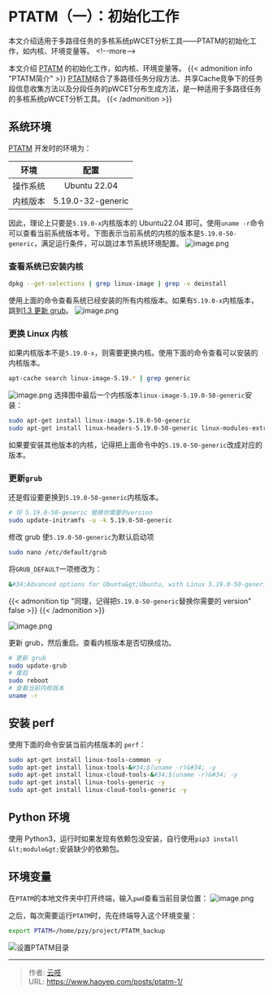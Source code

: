 # PTATM（一）：初始化工作

本文介绍适用于多路径任务的多核系统pWCET分析工具——PTATM的初始化工作，如内核、环境变量等。
&lt;!--more--&gt;

本文介绍 [PTATM](https://github.com/panzhenyu/PTATM) 的初始化工作，如内核、环境变量等。
{{&lt; admonition info &#34;PTATM简介&#34; &gt;}}
[PTATM](https://github.com/panzhenyu/PTATM)结合了多路径任务分段方法、共享Cache竞争下的任务段信息收集方法以及分段任务的pWCET分布生成方法，是一种适用于多路径任务的多核系统pWCET分析工具。
{{&lt; /admonition &gt;}}

## 系统环境
[PTATM](https://github.com/panzhenyu/PTATM) 开发时的环境为：

| 环境 | 配置 |
| :----: | :----: |
| 操作系统 | Ubuntu 22.04 |
| 内核版本 | 5.19.0-32-generic |

因此，理论上只要是`5.19.0-x`内核版本的 Ubuntu22.04 即可。使用`uname -r`命令可以查看当前系统版本号。下图表示当前系统的内核的版本是`5.19.0-50-generic`，满足运行条件，可以跳过本节系统环境配置。
![image.png](https://cdn.haoyep.com/gh/leegical/Blog_img/md_img202311181922930.png)
### 查看系统已安装内核
```bash
dpkg --get-selections | grep linux-image | grep -v deinstall
```
使用上面的命令查看系统已经安装的所有内核版本。如果有`5.19.0-x`内核版本，跳到[1.3 更新 grub](#13-更新grub)。
![image.png](https://cdn.haoyep.com/gh/leegical/Blog_img/md_img202311181930258.png)
### 更换 Linux 内核
如果内核版本不是`5.19.0-x`，则需要更换内核。使用下面的命令查看可以安装的内核版本。
```bash
apt-cache search linux-image-5.19.* | grep generic
```

![image.png](https://cdn.haoyep.com/gh/leegical/Blog_img/md_img202311181942023.png)
选择图中最后一个内核版本`linux-image-5.19.0-50-generic`安装：
```bash
sudo apt-get install linux-image-5.19.0-50-generic
sudo apt-get install linux-headers-5.19.0-50-generic linux-modules-extra-5.19.0-50-generic
```
如果要安装其他版本的内核，记得把上面命令中的`5.19.0-50-generic`改成对应的版本。
### 更新`grub`
还是假设要更换到`5.19.0-50-generic`内核版本。
```bash
# 将 5.19.0-50-generic 替换你需要的version
sudo update-initramfs -u -k 5.19.0-50-generic
```
修改 grub 使`5.19.0-50-generic`为默认启动项
```bash
sudo nano /etc/default/grub
```
将`GRUB_DEFAULT`一项修改为：
```bash
&#34;Advanced options for Ubuntu&gt;Ubuntu, with Linux 5.19.0-50-generic&#34;
```
{{&lt; admonition tip &#34;同理，记得把`5.19.0-50-generic`替换你需要的 version&#34; false &gt;}}
{{&lt; /admonition &gt;}}

![image.png](https://cdn.haoyep.com/gh/leegical/Blog_img/md_img202311181952427.png)

更新 grub，然后重启。查看内核版本是否切换成功。
```bash
# 更新 grub
sudo update-grub
# 重启
sudo reboot
# 查看当前内核版本
uname -r
```

## 安装 perf
使用下面的命令安装当前内核版本的 `perf`：
```bash
sudo apt-get install linux-tools-common -y
sudo apt-get install linux-tools-&#34;$(uname -r)&#34; -y
sudo apt-get install linux-cloud-tools-&#34;$(uname -r)&#34; -y
sudo apt-get install linux-tools-generic -y
sudo apt-get install linux-cloud-tools-generic -y
```

## Python 环境
使用 Python3，运行时如果发现有依赖包没安装，自行使用`pip3 install &lt;module&gt;`安装缺少的依赖包。

## 环境变量
在`PTATM`的本地文件夹中打开终端，输入`pwd`查看当前目录位置：
![image.png](https://cdn.haoyep.com/gh/leegical/Blog_img/md_img202311182000356.png)

之后，每次需要运行`PTATM`时，先在终端导入这个环境变量：
```bash
export PTATM=/home/pzy/project/PTATM_backup
```

![设置PTATM目录](https://cdn.haoyep.com/gh/leegical/Blog_img/md_img202311182038059.png)

---

> 作者: [云吱](https://www.haoyep.com/)  
> URL: https://www.haoyep.com/posts/ptatm-1/  

